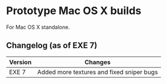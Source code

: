 # Prototype Mac OS X builds

For Mac OS X standalone.

## Changelog (as of EXE 7)

Version | Changes
------- | -------
EXE 7 | Added more textures and fixed sniper bugs
